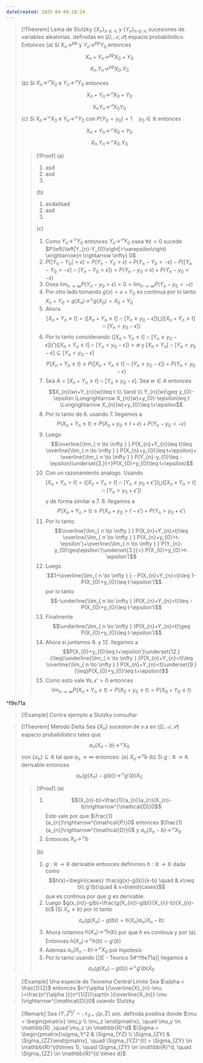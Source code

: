 ```yaml
---
dateCreated: 2025-04-09,18:24
---
```

>[!Theorem] Lema de Slutzky
>$\{X_{n}\}_{n\in\mathbb{N}}$ y $\{ Y_{n} \}_{n\in \mathbb{N}}$ sucesiones de variables aleatorias. definidas en $(\Omega,\mathcal{A},\mathcal{P})$ espacio probabilistico. Entonces
>(a) Si $X_{n}\rightarrow^{pp}$ y $Y_{n}\rightarrow^{pp}Y_{0}$ entonces $$X_{n}+Y_{n}\longrightarrow^{pp} X_{0}+Y_{0}$$  $$X_{n}.Y_{n}\rightarrow^{pp}X_{0}.Y_{0}$$
>
>(b) Si $X_{n}\rightarrow^{\mathcal{P}}X_{0}$ e $Y_{n}\rightarrow^{\mathcal{P}}Y_{0}$ entonces $$X_{n}+Y_{n}\rightarrow^{\mathcal{P}}X_{0}+Y_{0}$$  $$X_{n}Y_{n}\rightarrow^{\mathcal{P}}X_{0}Y_{0}$$ 
>(c) Si $X_{n}\rightarrow^{\mathcal{D}}X_{0}$ e $Y_{n}\rightarrow^{\mathcal{D}}Y_{0}$ con $P(Y_{0}=y_{0})=1\quad y_{0}\in \mathbb{R}$ entonces
>$$X_{n}+Y_{n}\rightarrow^{\mathcal{D}}X_{0}+Y_{0}$$ $$X_{n}.Y_{n}\rightarrow^{\mathcal{D}}X_{0}.Y_{0}$$
>>[!Proof]
>>(a)
>>1. asd
>>2. asd
>>3. 
>>
>>(b)
>>1. asdadsad
>>2. asd
>>3. 
>>
>>(c)
>>1. Como $Y_{n}\rightarrow^{\mathcal{D}}Y_{0}$ entonces $Y_{n}\rightarrow^{\mathcal{P}}Y_{0}$ osea $\forall \varepsilon>0$ sucede $P\left(\left|Y_{n}-Y_{0}\right|>\varepsilon\right) \xrightarrow{n \rightarrow \infty} 0$
>>2. $P(|Y_{n}-Y_{0}|>\epsilon)=P(Y_{n}-Y_{0}>\epsilon) + P(Y_{n}-Y_{0}< -\epsilon) - P([Y_{n}-Y_{0}< - \epsilon] \cap [Y_{n}-Y_{0}> \epsilon]) = P(Y_{n}-y_{0}>\epsilon)+P(Y_{n}-y_{0}<-\epsilon)$ 
>>3. Osea $\lim_{ n \to \infty }P(Y_{n}-y_{0}>\epsilon)=0=\lim_{ n \to \infty }P(Y_{n}-y_{0}<-\epsilon)$ 
>>4. Por otro lado tomando $g(x)=x+Y_{0}$ es continua por lo tanto $X_{n}+Y_{0}=g(X_{n})\rightarrow^{\mathcal{D}}g(X_{0})=X_{0}+Y_{0}$    
>>5. Ahora $$[X_{n}+Y_{n}\leq t]=\bigg([X_{n}+Y_{n}\leq t]\cap[Y_{n}\geq y_{0}-\epsilon]\bigg)\bigcup\bigg([X_{n}+Y_{n}\leq t]\cap[Y_{n}<y_{0}-\epsilon]\bigg)$$
>>6. Por lo tanto considerando $\big([X_{n}+Y_{n}\leq t]\cap[Y_{n}\geq y_{0}-\epsilon]\big)\bigcap \big([X_{n}+Y_{n}\leq t]\cap[Y_{n}<y_{0}-\epsilon]\big)=\emptyset$ y $[X_{n}+Y_{n}]\cap[Y_{n}<y_{0}-\epsilon]\subseteq [Y_{n}<y_{0}-\epsilon]$  
>>$$P(X_{n}+Y_{n}\leq t)\leq P\big([X_{n}+Y_{n}\leq t] \ \cap \ [Y_{n}\geq y_{0}-\epsilon]\big)+P(Y_{n}<y_{0}-\epsilon)$$
>>7. Sea $A=[X_{n}+Y_{n}\leq t]\cap[Y_{n}\geq y_{0}-\epsilon]$. Sea $w\in A$ entonces $$X_{n}(w)+Y_{n}(w)\leq t \\\ \land \\\ Y_{n}(w)\geq y_{0}-\epsilon \Longrightarrow  X_{n}(w)+y_{0}-\epsilon\leq t \Longrightarrow X_{n}(w)+y_{0}\leq t+\epsilon$$  
>>8. Por lo tanto de 6. usando 7. llegamos a $$P(X_{n}+Y_{n}\leq t)\leq P(X_{n}+y_{0}\leq t+\epsilon)+P(Y_{n}-y_{0}<-\epsilon)$$
>>9. Luego $$\overline{\lim_{ n \to \infty } } P(X_{n}+Y_{n}\leq t)\leq \overline{\lim_{ n \to \infty } } P(X_{n}+y_{0}\leq t+\epsilon)+ \overline{\lim_{ n \to \infty } } P(Y_{n}-y_{0}\leq -\epsilon)\underset{3.}{=}P(X_{0}+y_{0}\leq t+\epsilon)$$
>>10. Con un razonamiento analogo. Usando $$[X_{n}+Y_{n}> t]=\bigg([X_{n}+Y_{n}> t]\cap[Y_{n}\leq  y_{0}+\epsilon']\bigg)\bigcup\bigg([X_{n}+Y_{n}>t]\cap[Y_{n}>y_{0}+\epsilon']\bigg)$$ y de forma similar a 7. 8. llegamos a $$P(X_{n}+Y_{n}>t)\leq P(X_{n}+y_{0}>t-\epsilon')+P(Y_{n}>y_{0}+\epsilon')$$
>>11. Por lo tanto $$\overline{\lim_{ n \to \infty } } P(X_{n}+Y_{n}>t)\leq \overline{\lim_{ n \to \infty } } P(X_{n}+y_{0}>t-\epsilon')+\overline{\lim_{ n \to \infty } } P(Y_{n}-y_{0}\geq\epsilon')\underset{3.}{=} P(X_{0}+y_{0}>t-\epsilon')$$
>>12. Luego $$1+\overline{\lim_{ n \to \infty } } - P(X_{n}+Y_{n}<t)\leq 1-P(X_{0}+y_{0}\leq t-\epsilon')$$ por lo tanto $$-\underline{\lim_{ n \to \infty } }P(X_{n}+Y_{n}<t)\leq -P(X_{0}+y_{0}\leq t-\epsilon')$$
>>13. Finalmente $$\underline{\lim_{ n \to \infty } }P(X_{n}+Y_{n}<t)\geq P(X_{0}+y_{0}\leq t-\epsilon')$$
>>14. Ahora si juntamos 9. y 12. llegamos a $$P(X_{0}+y_{0}\leq t+\epsilon')\underset{12.}{\leq}\underline{\lim_{ n \to \infty } }P(X_{n}+Y_{n}<t)\leq \overline{\lim_{ n \to \infty } } P(X_{n}+Y_{n}<t)\underset{9.}{\leq}P(X_{0}+y_{0}\leq t+\epsilon)$$
>>15. Como esto vale $\forall \epsilon,\epsilon'>0$ entonces $$\lim_{ n \to \infty }P(X_{n}+Y_{n}\leq t)=P(X_{0}+y_{0}\leq t)=P(X_{0}+Y_{0}\leq t)$$

^f9e71a

>[!Example] Contra ejemplo a Slutzky
>consultar

>[!Theorem] Metodo Delta
>Sea $\{X_{n}\}$ sucesion de v.a en $(\Omega,\mathcal{A},\mathcal{P})$ espacio probabilistico tales que $$a_{n}(X_{n}-b)\rightarrow^{\mathcal{D}}X_{0}$$
>con $\{ a_{n} \}\subseteq \mathbb{R}$ tal que $a_{n}\rightarrow\infty$ entonces:
>(a) $X_{n}\rightarrow^{\mathcal{P}}b$
>(b) Si $g:\mathbb{R}\rightarrow\mathbb{R}$ derivable entonces $$a_{n}\bigg(g(X_{n})-g(b)\bigg)\rightarrow^{\mathcal{D}}g'(b)X_{0}$$
>>[!Proof]
>>(a)
>>1. $$(X_{n}-b)=\frac{1}{a_{n}}a_{n}(X_{n}-b)\rightarrow^{\mathcal{D}}0$$
>>Esto vale por que $\frac{1}{a_{n}}\rightarrow^{\mathcal{P}}0$ entonces $\frac{1}{a_{n}}\rightarrow^{\mathcal{D}}0$ y $a_{n}(X_{n}-b)\rightarrow^{\mathcal{D}}X_{0}$
>>2. Entonces $X_{n}\rightarrow^{\mathcal{D}}b$
>>
>>(b)
>>1. $g:\mathbb{R}\rightarrow\mathbb{R}$ derivable entonces definimos $h:\mathbb{R}\rightarrow\mathbb{R}$ dada como     
>>$$h(x)=\begin{cases} \frac{g(x)-g(b)}{x-b} \quad & x\neq b\\ g'(b)\quad & x=b\end{cases}$$
>> que es continua por que $g$ es derivable.
>>2. Luego $g(x_{n})-g(b)=\frac{g(X_{n})-g(b)}{X_{n}-b}(X_{n}-b)$ (Si $X_{n}\neq b$) por lo tanto $$a_{n}(g(X_{n})-g(b))=h(X_{n})a_{n}(X_{n}-b)$$
>>3. Ahora notamos $h(X_{n})\rightarrow^{\mathcal{P}}h(b)$ por que $h$ es continua y por (a). Entonces $h(X_{n})\rightarrow^{\mathcal{D}}h(b)=g'(b)$  
>>4. Ademas $a_{n}(X_{n}-b)\rightarrow^{\mathcal{D}}X_{0}$ por hipotesis
>>5. Por lo tanto usando [[IE - Teorico 5#^f9e71a]] llegamos a   $$a_{n}(g(X_{n})-g(b))\rightarrow^{\mathcal{D}}g'(b)X_{0}$$

>[!Example] Una especie de Teorema Central Limite
>Sea $\alpha < \frac{1}{2}$ entonces $n^{\alpha }(\overline{X}_{n}-\mu )=\frac{n^{\alpha }}{n^{1/2}}\sqrt{n }(\overline{X_{n}}-\mu )\rightarrow^{\mathcal{D}}0$ usando Slutzky
>




>[!Remark]
>Sea $(Y, Z^{t})^{t} \sim \mathcal{N}_{d+1} \left(\mu, \Sigma\right)$ sim. definida positiva donde
>$\mu = \begin{pmatrix} \mu_y \\ \mu_z \end{pmatrix}, \quad \mu_y \in \mathbb{R} ,\quad \mu_z \in \mathbb{R}^d$
>$\Sigma = \begin{pmatrix}\sigma_Y^2 & \Sigma_{YZ} \\ \Sigma_{ZY} & \Sigma_{ZZ}\end{pmatrix}, \quad \Sigma_{YZ}^{t} = \Sigma_{ZY} \in \mathbb{R}^{d\times 1}, \quad \Sigma_{ZY} \in \mathbb{R}^d, \quad \Sigma_{ZZ} \in \mathbb{R}^{d \times d}$  

